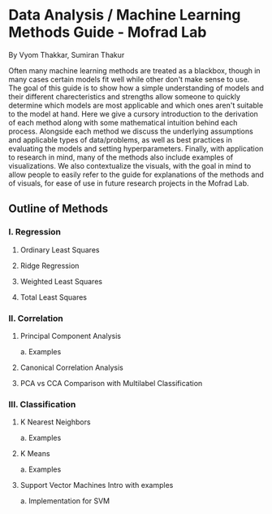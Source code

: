 # Data Analysis / Machine Learning Methods Guide - Mofrad Lab

By Vyom Thakkar, Sumiran Thakur

Often many machine learning methods are treated as a blackbox, though in many cases certain models fit well while other don't make sense to use. The goal of this guide is to show how a simple understanding of models and their different charecteristics and strengths allow someone to quickly determine which models are most applicable and which ones aren't suitable to the model at hand. Here we give a cursory introduction to the derivation of each method along with some mathematical intuition behind each process. Alongside each method we discuss the underlying assumptions and applicable types of data/problems, as well as best practices in evaluating the models and setting hyperparameters. Finally, with application to research in mind, many of the methods also include examples of visualizations. We also contextualize the visuals, with the goal in mind to allow people to easily refer to the guide for explanations of the methods and of visuals, for ease of use in future research projects in the Mofrad Lab.

## Outline of Methods

### I. Regression
1. Ordinary Least Squares

2. Ridge Regression

3. Weighted Least Squares

4. Total Least Squares

### II. Correlation
1. Principal Component Analysis

      a. Examples
      
2. Canonical Correlation Analysis
      
3. PCA vs CCA Comparison with Multilabel Classification

### III. Classification
1. K Nearest Neighbors

      a. Examples
      
2. K Means

      a. Examples  
      
3. Support Vector Machines Intro with examples

      a. Implementation for SVM
